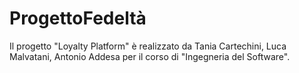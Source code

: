 # ProgettoFedeltà

Il progetto "Loyalty Platform" è realizzato da Tania Cartechini, Luca Malvatani, Antonio Addesa per il corso di "Ingegneria del Software".
